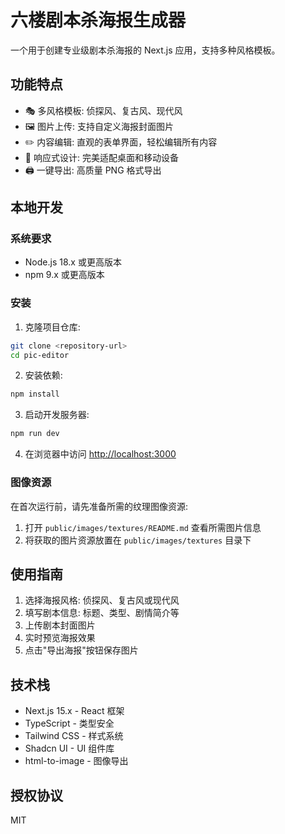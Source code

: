 # 六楼剧本杀海报生成器

一个用于创建专业级剧本杀海报的 Next.js 应用，支持多种风格模板。

## 功能特点

- 🎭 多风格模板: 侦探风、复古风、现代风
- 🖼️ 图片上传: 支持自定义海报封面图片
- ✏️ 内容编辑: 直观的表单界面，轻松编辑所有内容
- 📱 响应式设计: 完美适配桌面和移动设备
- 🖨️ 一键导出: 高质量 PNG 格式导出

## 本地开发

### 系统要求

- Node.js 18.x 或更高版本
- npm 9.x 或更高版本

### 安装

1. 克隆项目仓库:

```bash
git clone <repository-url>
cd pic-editor
```

2. 安装依赖:

```bash
npm install
```

3. 启动开发服务器:

```bash
npm run dev
```

4. 在浏览器中访问 [http://localhost:3000](http://localhost:3000)

### 图像资源

在首次运行前，请先准备所需的纹理图像资源:

1. 打开 `public/images/textures/README.md` 查看所需图片信息
2. 将获取的图片资源放置在 `public/images/textures` 目录下

## 使用指南

1. 选择海报风格: 侦探风、复古风或现代风
2. 填写剧本信息: 标题、类型、剧情简介等
3. 上传剧本封面图片
4. 实时预览海报效果
5. 点击"导出海报"按钮保存图片

## 技术栈

- Next.js 15.x - React 框架
- TypeScript - 类型安全
- Tailwind CSS - 样式系统
- Shadcn UI - UI 组件库
- html-to-image - 图像导出

## 授权协议

MIT

